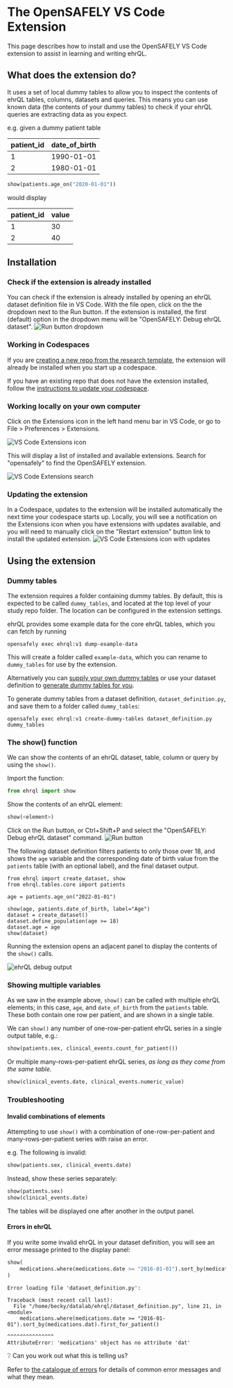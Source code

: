 # The OpenSAFELY VS Code Extension

This page describes how to install and use the OpenSAFELY VS Code extension to assist in
learning and writing ehrQL.

## What does the extension do?

It uses a set of local dummy tables to allow you to inspect the contents of ehrQL tables, columns,
datasets and queries. This means you can use known data (the contents of your dummy tables) to
check if your ehrQL queries are extracting data as you expect.

e.g. given a dummy patient table

|patient_id|date_of_birth|
|----------|-------------|
|1         | 1990-01-01  |
|2         | 1980-01-01  |

```py
show(patients.age_on("2020-01-01"))
```
would display

|patient_id|value|
|----------|-----|
|1         | 30  |
|2         | 40  |

## Installation

### Check if the extension is already installed

You can check if the extension is already installed by opening an ehrQL dataset definition
file in VS Code. With the file open, click on the the dropdown next to the Run button. If the extension is installed, the first (default) option in the dropdown menu will be "OpenSAFELY: Debug ehrQL dataset".
![Run button dropdown](vscode_extension_run_button_dropdown.png)

### Working in Codespaces
If you are [creating a new repo from the research template](https://docs.opensafely.org/getting-started/tutorial/create-a-github-repository/), the extension will already be
installed when you start up a codespace.

If you have an existing repo that does not have the extension installed, follow the
[instructions to update your codespace](https://docs.opensafely.org/getting-started/how-to/update-github-codespaces-in-your-project/).

### Working locally on your own computer

Click on the Extensions icon in the left hand menu bar in VS Code, or go to
File > Preferences > Extensions.

![VS Code Extensions icon](vscode_extensions_icon.png)

This will display a list of installed and available
extensions. Search for "opensafely" to find the OpenSAFELY extension.

![VS Code Extensions search](vscode_extension_search.png)

### Updating the extension
In a Codespace, updates to the extension will be installed automatically the next time
your codespace starts up. Locally, you will see a notification on the Extensions icon when
you have extensions with updates available, and you will need to manually click on the
"Restart extension" button link to install the updated extension.
![VS Code Extensions icon with updates](vscode_extensions_icon_updates.png)

## Using the extension

### Dummy tables

The extension requires a folder containing dummy tables. By default, this is expected
to be called `dummy_tables`, and located at the top level of your study repo folder. The
location can be configured in the extension settings.

ehrQL provides some example data for the core ehrQL tables, which you can fetch by
running
```
opensafely exec ehrql:v1 dump-example-data
```

This will create a folder called `example-data`, which you can rename to `dummy_tables` for
use by the extension.

Alternatively you can [supply your own dummy tables](../how-to/dummy-data.md#supply-your-own-dummy-tables) or use your dataset definition to
[generate dummy tables for you](../how-to/dummy-data.md#generating-dummy-tables).

To generate dummy tables from a dataset definition, `dataset_definition.py`, and
save them to a folder called `dummy_tables`:
```
opensafely exec ehrql:v1 create-dummy-tables dataset_definition.py dummy_tables
```

### The show() function

We can show the contents of an ehrQL dataset, table, column or query by using the `show()`.

Import the function:

```py
from ehrql import show
```
Show the contents of an ehrQL element:
```py
show(<element>)
```

Click on the Run button, or Ctrl+Shift+P and select the "OpenSAFELY: Debug ehrQL dataset"
command.
![Run button](vscode_extension_run_button.png)

The following dataset definition filters patients to only those over 18, and shows the
`age` variable and the corresponding date of birth value from the `patients` table (with an optional label), and the final dataset output.

```ehrql
from ehrql import create_dataset, show
from ehrql.tables.core import patients

age = patients.age_on("2022-01-01")

show(age, patients.date_of_birth, label="Age")
dataset = create_dataset()
dataset.define_population(age >= 18)
dataset.age = age
show(dataset)
```

Running the extension opens an adjacent panel to display the contents of the `show()` calls.

![ehrQL debug output](vscode_extension_ehrql_debug.png)

### Showing multiple variables

As we saw in the example above, `show()` can be called with multiple ehrQL elements; in this
case, `age`, and `date_of_birth` from the `patients` table. These both contain one row per
patient, and are shown in a single table.

We can `show()` any number of one-row-per-patient ehrQL series in a single output table, e.g.:

```py
show(patients.sex, clinical_events.count_for_patient())
```

Or multiple many-rows-per-patient ehrQL series, *as long as they come from the same table*.

```py
show(clinical_events.date, clinical_events.numeric_value)
```

### Troubleshooting

#### Invalid combinations of elements
Attempting to use `show()` with a combination of one-row-per-patient and many-rows-per-patient
series with raise an error.

e.g. The following is invalid:
```py
show(patients.sex, clinical_events.date)
```

Instead, show these series separately:
```py
show(patients.sex)
show(clinical_events.date)
```

The tables will be displayed one after another in the output panel.

#### Errors in ehrQL

If you write some invalid ehrQL in your dataset definition, you will see an error message
printed to the display panel:

```py
show(
    medications.where(medications.date >= "2016-01-01").sort_by(medications.dat).first_for_patient()
)
```

```
Error loading file 'dataset_definition.py':

Traceback (most recent call last):
  File "/home/becky/datalab/ehrql/dataset_definition.py", line 21, in <module>
    medications.where(medications.date >= "2016-01-01").sort_by(medications.dat).first_for_patient()
                                                                ^^^^^^^^^^^^^^^
AttributeError: 'medications' object has no attribute 'dat'
```

:grey_question: Can you work out what this is telling us?

Refer to [the catalogue of errors](../how-to/errors.md) for details of common error messages and what they mean.
